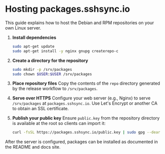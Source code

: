 # Hosting packages.sshsync.io

This guide explains how to host the Debian and RPM repositories on your own Linux server.

1. **Install dependencies**
   ```bash
   sudo apt-get update
   sudo apt-get install -y nginx gnupg createrepo-c
   ```

2. **Create a directory for the repository**
   ```bash
   sudo mkdir -p /srv/packages
   sudo chown $USER:$USER /srv/packages
   ```

3. **Place repository files**
   Copy the contents of the `repo` directory generated by the release workflow to `/srv/packages`.

4. **Serve over HTTPS**
   Configure your web server (e.g., Nginx) to serve `/srv/packages` at `packages.sshsync.io`. Use Let's Encrypt or another CA to obtain an SSL certificate.

5. **Publish your public key**
   Ensure `public.key` from the repository directory is available at the root so clients can import it:
   ```bash
   curl -fsSL https://packages.sshsync.io/public.key | sudo gpg --dearmor -o /usr/share/keyrings/ssh-sync.gpg
   ```

After the server is configured, packages can be installed as documented in the README and docs site.

